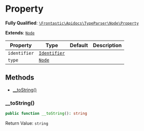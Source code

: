 #  Property

**Fully Qualified**: [`\Frontastic\Apidocs\TypeParser\Node\Property`](../../../../src/php/TypeParser/Node/Property.php)

**Extends**: [`Node`](../Node.md)

Property|Type|Default|Description
--------|----|-------|-----------
`identifier`|[`Identifier`](Identifier.md)||
`type`|[`Node`](../Node.md)||

## Methods

* [__toString()](#__tostring)

### __toString()

```php
public function __toString(): string
```

Return Value: `string`

